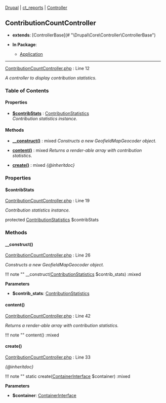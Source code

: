 
[Drupal](../namespaces/drupal.md) | [ct_reports](../namespaces/drupal-ct-reports.md) | [Controller](../namespaces/drupal-ct-reports-controller.md)

## ContributionCountController

- **extends**: [ControllerBase](# &quot;\Drupal\Core\Controller\ControllerBase&quot;)

- **In Package**:
    - [Application](../packages/Application.md)
  


---





[ContributionCountController.php](../files/web-modules-custom-ct-reports-src-controller-contributioncountcontroller.md) : Line 12

*A controller to display contribution statistics.*









### Table of Contents









#### Properties
- **[$contribStats](../classes/Drupal-ct-reports-Controller-ContributionCountController.md#contribstats)**
         : [ContributionStatistics](# "\Drupal\contrib_tracker\ContributionStatistics")  
*Contribution statistics instance.*


#### Methods
- **[__construct()](../classes/Drupal-ct-reports-Controller-ContributionCountController.md#__construct)**
           : mixed
*Constructs a new GeofieldMapGeocoder object.*

- **[content()](../classes/Drupal-ct-reports-Controller-ContributionCountController.md#content)**
           : mixed
*Returns a render-able array with contribution statistics.*

- **[create()](../classes/Drupal-ct-reports-Controller-ContributionCountController.md#create)**
           : mixed
*{@inheritdoc}*







### Properties

#### $contribStats

[ContributionCountController.php](../files/web-modules-custom-ct-reports-src-controller-contributioncountcontroller.md) : Line 19

*Contribution statistics instance.*


protected [ContributionStatistics](# "\Drupal\contrib_tracker\ContributionStatistics") $contribStats









### Methods

#### __construct()

[ContributionCountController.php](../files/web-modules-custom-ct-reports-src-controller-contributioncountcontroller.md) : Line 26

*Constructs a new GeofieldMapGeocoder object.*

!!! note ""
    __construct([ContributionStatistics](# "\Drupal\contrib_tracker\ContributionStatistics") $contrib_stats) :mixed




**Parameters**

- **$contrib_stats**: [ContributionStatistics](# "\Drupal\contrib_tracker\ContributionStatistics")
    







#### content()

[ContributionCountController.php](../files/web-modules-custom-ct-reports-src-controller-contributioncountcontroller.md) : Line 42

*Returns a render-able array with contribution statistics.*

!!! note ""
    content() :mixed











#### create()

[ContributionCountController.php](../files/web-modules-custom-ct-reports-src-controller-contributioncountcontroller.md) : Line 33

*{@inheritdoc}*

!!! note ""
    static create([ContainerInterface](# "\Symfony\Component\DependencyInjection\ContainerInterface") $container) :mixed




**Parameters**

- **$container**: [ContainerInterface](# "\Symfony\Component\DependencyInjection\ContainerInterface")
    









